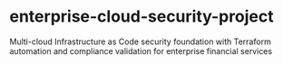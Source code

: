 # enterprise-cloud-security-project
Multi-cloud Infrastructure as Code security foundation with Terraform automation and compliance validation for enterprise financial services
